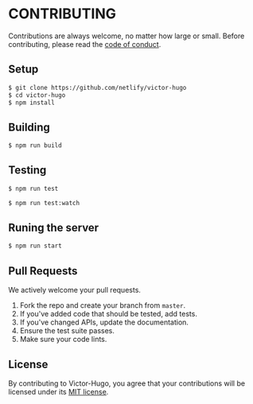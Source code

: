 # CONTRIBUTING

Contributions are always welcome, no matter how large or small. Before contributing,
please read the [code of conduct](CODE_OF_CONDUCT.md).

## Setup

```sh
$ git clone https://github.com/netlify/victor-hugo
$ cd victor-hugo
$ npm install
```

## Building

```sh
$ npm run build
```

## Testing

```sh
$ npm run test
```

```sh
$ npm run test:watch
```

## Runing the server

```sh
$ npm run start
```

## Pull Requests

We actively welcome your pull requests.

1. Fork the repo and create your branch from `master`.
2. If you've added code that should be tested, add tests.
3. If you've changed APIs, update the documentation.
4. Ensure the test suite passes.
5. Make sure your code lints.

## License

By contributing to Victor-Hugo, you agree that your contributions will be licensed
under its [MIT license](LICENSE).

